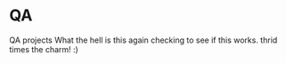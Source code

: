 # QA
QA projects 
What the hell is this
again checking to see if this works.
thrid times the charm! :)

